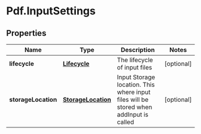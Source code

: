 # Pdf.InputSettings

## Properties
Name | Type | Description | Notes
------------ | ------------- | ------------- | -------------
**lifecycle** | [**Lifecycle**](Lifecycle.md) | The lifecycle of input files | [optional] 
**storageLocation** | [**StorageLocation**](StorageLocation.md) | Input Storage location. This where input files will be stored when addInput is called | [optional] 


